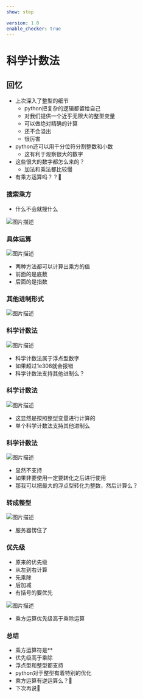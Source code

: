 ```yaml
---
show: step

version: 1.0
enable_checker: true
---
```


# 科学计数法
## 回忆
- 上次深入了整型的细节
	- python把复杂的逻辑都留给自己
	- 对我们提供一个近乎无限大的整型变量
	- 可以做绝对精确的计算
	- 还不会溢出
	- 很厉害
- python还可以用千分位符分割整数和小数
	- 这有利于观察很大的数字
- 这些很大的数字都怎么来的？
	- 加法和乘法都比较慢
- 有乘方运算吗？？🤪


### 搜索乘方

- 什么不会就搜什么 

![图片描述](https://doc.shiyanlou.com/courses/uid1190679-20210821-1629513613166)

### 具体运算

![图片描述](https://doc.shiyanlou.com/courses/uid1190679-20210821-1629513691844)

- 两种方法都可以计算出乘方的值
- 前面的是底数
- 后面的是指数


### 其他进制形式

![图片描述](https://doc.shiyanlou.com/courses/uid1190679-20210821-1629544273081)

### 科学计数法

![图片描述](https://doc.shiyanlou.com/courses/uid1190679-20210821-1629545434702)

- 科学计数法属于浮点型数字
- 如果超过1e308就会报错
- 科学计数法支持其他进制么？

### 科学计数法

![图片描述](https://doc.shiyanlou.com/courses/uid1190679-20210821-1629545703260)

- 这显然是按照整型变量进行计算的
- 单个科学计数法支持其他进制么

### 科学计数法

![图片描述](https://doc.shiyanlou.com/courses/uid1190679-20210821-1629545846579)

- 显然不支持
- 如果非要使用一定要转化之后进行使用
- 那我可以把最大的浮点型转化为整数，然后计算么？

### 转成整型

![图片描述](https://doc.shiyanlou.com/courses/uid1190679-20210821-1629514227901)

- 服务器愣住了

### 优先级

- 原来的优先级
- 从左到右计算 
- 先乘除
- 后加减
- 有括号的要优先

![图片描述](https://doc.shiyanlou.com/courses/uid1190679-20210821-1629546051490)

- 乘方运算优先级高于乘除运算

### 总结 
- 乘方运算符是**
- 优先级高于乘除
- 浮点型和整型都支持
- python对于整型有着特别的优化
- 乘方运算有逆运算么？🤪
- 下次再说👋